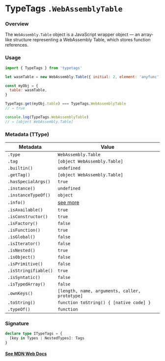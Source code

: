 # TypeTags `.WebAssemblyTable`

### Overview

The `WebAssembly.Table` object is a JavaScript wrapper object — an array-like structure representing a WebAssembly Table, which stores function references.

### Usage

```js
import { TypeTags } from 'typetags'

let wasmTable = new WebAssembly.Table({ initial: 2, element: 'anyfunc' })

const myObj = {
  table: wasmTable,
}

TypeTags.get(myObj.table) === TypeTags.WebAssemblyTable
// → true

console.log(TypeTags.WebAssemblyTable)
// → [object WebAssembly.Table]
```

### Metadata (TType)

| Metadata             | Value                                          |
| -------------------- | ---------------------------------------------- |
| `.type`              | `WebAssembly.Table`                            |
| `.tag`               | `[object WebAssembly.Table]`                   |
| `.builtin()`         | `undefined`                                    |
| `.getTag()`          | `[object WebAssembly.Table]`                   |
| `.hasSpecialArgs()`  | `true`                                         |
| `.instance()`        | `undefined`                                    |
| `.instanceTypeOf()`  | `object`                                       |
| `.info()`            | [see more]()                                   |
| `.isAvailable()`     | `true`                                         |
| `.isConstructor()`   | `true`                                         |
| `.isFactory()`       | `false`                                        |
| `.isFunction()`      | `true`                                         |
| `.isGlobal()`        | `false`                                        |
| `.isIterator()`      | `false`                                        |
| `.isNested()`        | `true`                                         |
| `.isObject()`        | `false`                                        |
| `.isPrimitive()`     | `false`                                        |
| `.isStringifiable()` | `true`                                         |
| `.isSyntatic()`      | `false`                                        |
| `.isTypedArray()`    | `false`                                        |
| `.ownKeys()`         | `[length, name, arguments, caller, prototype]` |
| `.toString()`        | `function toString() { [native code] }`        |
| `.typeOf()`          | `function`                                     |

### Signature

```ts
declare type ITypeTags = {
  [key in Types | NestedTypes]: Tags
}
```

#### [See MDN Web Docs](https://developer.mozilla.org/en-US/docs/Web/JavaScript/Reference/Global_Objects/WebAssembly/Table)
